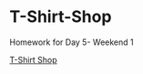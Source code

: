 # T-Shirt-Shop
Homework for Day 5- Weekend 1

[T-Shirt Shop](https://mbp469.github.io/T-Shirt-Shop/)
